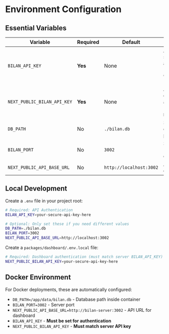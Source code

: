 # Environment Configuration

## Essential Variables

| Variable | Required | Default | Description |
|----------|----------|---------|-------------|
| `BILAN_API_KEY` | **Yes** | None | API key for server authentication (generate with `openssl rand -hex 32`) |
| `NEXT_PUBLIC_BILAN_API_KEY` | **Yes** | None | API key for dashboard authentication (must match `BILAN_API_KEY`) |
| `DB_PATH` | No | `./bilan.db` | SQLite database file path |
| `BILAN_PORT` | No | `3002` | Server port (3002 in development) |
| `NEXT_PUBLIC_API_BASE_URL` | No | `http://localhost:3002` | API URL for dashboard |

## Local Development

Create a `.env` file in your project root:

```bash
# Required: API Authentication
BILAN_API_KEY=your-secure-api-key-here

# Optional: Only set these if you need different values
DB_PATH=./bilan.db
BILAN_PORT=3002
NEXT_PUBLIC_API_BASE_URL=http://localhost:3002
```

Create a `packages/dashboard/.env.local` file:

```bash
# Required: Dashboard authentication (must match server BILAN_API_KEY)
NEXT_PUBLIC_BILAN_API_KEY=your-secure-api-key-here
```

## Docker Environment

For Docker deployments, these are automatically configured:

- `DB_PATH=/app/data/bilan.db` - Database path inside container
- `BILAN_PORT=3002` - Server port
- `NEXT_PUBLIC_API_BASE_URL=http://bilan-server:3002` - API URL for dashboard
- `BILAN_API_KEY` - **Must be set for authentication**
- `NEXT_PUBLIC_BILAN_API_KEY` - **Must match server API key** 
